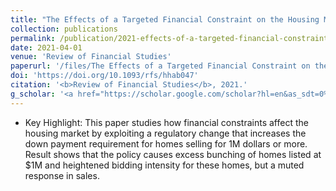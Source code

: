 ```yaml
---
title: "The Effects of a Targeted Financial Constraint on the Housing Market"
collection: publications
permalink: /publication/2021-effects-of-a-targeted-financial-constraint-on-the-housing-market
date: 2021-04-01
venue: 'Review of Financial Studies'
paperurl: '/files/The Effects of a Targeted Financial Constraint on the Housing Market.pdf'
doi: 'https://doi.org/10.1093/rfs/hhab047'
citation: '<b>Review of Financial Studies</b>, 2021.'
g_scholar: '<a href="https://scholar.google.com/scholar?hl=en&as_sdt=0%2C5&q=%22The+Effects+of+a+Targeted+Financial+Constraint+on+the+Housing+Market%22&btnG=#d=gs_cit&u=%2Fscholar%3Fq%3Dinfo%3AdXYmpzMLY_IJ%3Ascholar.google.com%2F%26output%3Dcite%26scirp%3D0%26hl%3Den">Citation</a>'
---
```

* Key Highlight: This paper studies how financial constraints affect the housing market by exploiting a regulatory change that increases the down payment requirement for homes selling for 1M dollars or more. Result shows that the policy causes excess bunching of homes listed at \$1M and heightened bidding intensity for these homes, but a muted response in sales.
